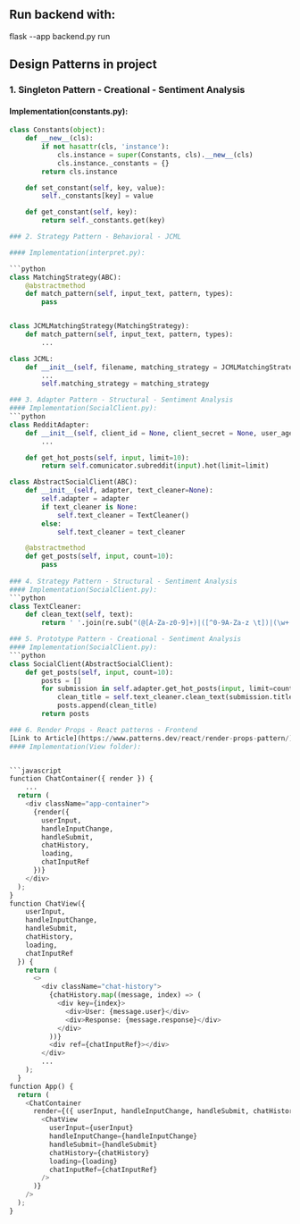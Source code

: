 ## Run backend with:
flask --app backend.py run  


## Design Patterns in project

### 1. Singleton Pattern - Creational - Sentiment Analysis

#### Implementation(constants.py):

```python
class Constants(object):
    def __new__(cls):
        if not hasattr(cls, 'instance'):
            cls.instance = super(Constants, cls).__new__(cls)
            cls.instance._constants = {}
        return cls.instance

    def set_constant(self, key, value):
        self._constants[key] = value

    def get_constant(self, key):
        return self._constants.get(key)

### 2. Strategy Pattern - Behavioral - JCML

#### Implementation(interpret.py):

```python
class MatchingStrategy(ABC):
    @abstractmethod
    def match_pattern(self, input_text, pattern, types):
        pass


class JCMLMatchingStrategy(MatchingStrategy):
    def match_pattern(self, input_text, pattern, types):
        ...

class JCML:
    def __init__(self, filename, matching_strategy = JCMLMatchingStrategy()):
        ...
        self.matching_strategy = matching_strategy

### 3. Adapter Pattern - Structural - Sentiment Analysis
#### Implementation(SocialClient.py):
```python
class RedditAdapter:
    def __init__(self, client_id = None, client_secret = None, user_agent = None):
        ...

    def get_hot_posts(self, input, limit=10):
        return self.comunicator.subreddit(input).hot(limit=limit)

class AbstractSocialClient(ABC):
    def __init__(self, adapter, text_cleaner=None):
        self.adapter = adapter
        if text_cleaner is None:
            self.text_cleaner = TextCleaner()
        else:
            self.text_cleaner = text_cleaner

    @abstractmethod
    def get_posts(self, input, count=10):
        pass
 
### 4. Strategy Pattern - Structural - Sentiment Analysis
#### Implementation(SocialClient.py):
```python
class TextCleaner:
    def clean_text(self, text):
        return ' '.join(re.sub("(@[A-Za-z0-9]+)|([^0-9A-Za-z \t])|(\w+:\/\/\S+)", " ", text).split())

### 5. Prototype Pattern - Creational - Sentiment Analysis
#### Implementation(SocialClient.py):
```python
class SocialClient(AbstractSocialClient):
    def get_posts(self, input, count=10):
        posts = []
        for submission in self.adapter.get_hot_posts(input, limit=count):
            clean_title = self.text_cleaner.clean_text(submission.title)
            posts.append(clean_title)
        return posts

### 6. Render Props - React patterns - Frontend
[Link to Article](https://www.patterns.dev/react/render-props-pattern/)
#### Implementation(View folder):


```javascript
function ChatContainer({ render }) {
    ...
  return (
    <div className="app-container">
      {render({
        userInput,
        handleInputChange,
        handleSubmit,
        chatHistory,
        loading,
        chatInputRef
      })}
    </div>
  );
}
function ChatView({
    userInput,
    handleInputChange,
    handleSubmit,
    chatHistory,
    loading,
    chatInputRef
  }) {
    return (
      <>
        <div className="chat-history">
          {chatHistory.map((message, index) => (
            <div key={index}>
              <div>User: {message.user}</div>
              <div>Response: {message.response}</div>
            </div>
          ))}
          <div ref={chatInputRef}></div>
        </div>
        ...
    );
  }
function App() {
  return (
    <ChatContainer
      render={({ userInput, handleInputChange, handleSubmit, chatHistory, loading, chatInputRef }) => (
        <ChatView
          userInput={userInput}
          handleInputChange={handleInputChange}
          handleSubmit={handleSubmit}
          chatHistory={chatHistory}
          loading={loading}
          chatInputRef={chatInputRef}
        />
      )}
    />
  );
}

